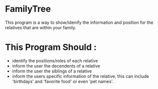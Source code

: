 # FamilyTree
This program is a way to show/idenify the information and position for the relatives that are within your family. 
# This Program Should : 
- identify the positions/roles of each relative
- inform the user the decendents of a relative
- inform the user the siblings of a relative
- inform the users specific information of the relative, this can include 'birthdays' and 'favorite food' or even 'pet names'.
